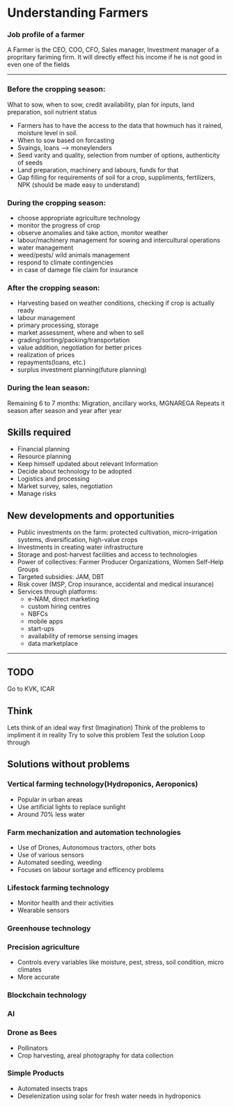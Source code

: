 # Understanding Farmers

### Job profile of a farmer
A Farmer is the CEO, COO, CFO, Sales manager, Investment manager of a propritary fariming firm.
It will directly effect his income if he is not good in even one of the fields

-----------------------

### Before the cropping season:
What to sow, when to sow, credit availability, plan for inputs, land preparation, soil nutrient status

- Farmers has to have the access to the data that howmuch has it rained, moisture level in soil.
- When to sow based on forcasting
- Svaings, loans --> moneylenders
- Seed varity and quality, selection from number of options, authenticity of seeds
- Land preparation, machinery and labours, funds for that
- Gap filling for requirements of soil for a crop, suppliments, fertilizers, NPK (should be made easy to understand)

### During the cropping season:
- choose appropriate agriculture technology
- monitor the progress of crop
- observe anomalies and take action, monitor weather
- labour/machinery management for sowing and intercultural operations
- water management
- weed/pests/ wild animals management
- respond to climate contingencies
- in case of damege file claim for insurance

### After the cropping season:
- Harvesting based on weather conditions, checking if crop is actually ready
- labour management
- primary processing, storage
- market assessment, where and when to sell
- grading/sorting/packing/transportation
- value addition, negotiation for better prices
- realization of prices
- repayments(loans, etc.)
- surplus investment planning(future planning)

### During the lean season:
Remaining 6 to 7 months:
Migration, ancillary works, MGNAREGA
Repeats it season after season and year after year

## Skills required
- Financial planning
- Resource planning
- Keep himself updated about relevant Information
- Decide about technology to be adopted
- Logistics and processing
- Market survey, sales, negotiation
- Manage risks

## New developments and opportunities

- Public investments on the farm: protected cultivation, micro-irrigation systems, diversification, high-value crops
- Investments in creating water infrastructure
- Storage and post-harvest facilities and access to technologies
- Power of collectives: Farmer Producer Organizations, Women Self-Help Groups
- Targeted subsidies: JAM, DBT
- Risk cover (MSP, Crop insurance, accidental and medical insurance)
- Services through platforms:
    - e-NAM, direct marketing
    - custom hiring centres
    - NBFCs
    - mobile apps
    - start-ups
    - availability of remorse sensing images
    - data marketplace


----------------------------

## TODO

Go to KVK, ICAR


## Think

Lets think of an ideal way first (Imagination)
Think of the problems to impliment it in reality
Try to solve this problem
Test the solution
Loop through

## Solutions without problems

### Vertical farming technology(Hydroponics, Aeroponics)
- Popular in urban areas
- Use artificial lights to replace sunlight
- Around 70% less water

### Farm mechanization and automation technologies
- Use of Drones, Autonomous tractors, other bots
- Use of various sensors
- Automated seeding, weeding
- Focuses on labour sortage and efficency problems

### Lifestock farming technology
- Monitor health and their activities
- Wearable sensors

### Greenhouse technology

### Precision agriculture
- Controls every variables like moisture, pest, stress, soil condition, micro climates
- More accurate

### Blockchain technology

### AI

### Drone as Bees
- Pollinators
- Crop harvesting, areal photography for data collection

### Simple Products

- Automated insects traps
- Deselenization using solar for fresh water needs in hydroponics
